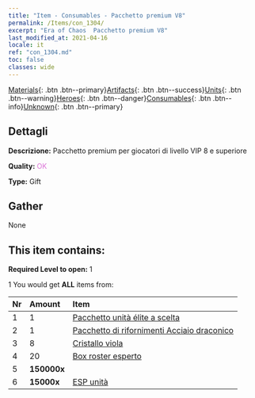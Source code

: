 ```yaml
---
title: "Item - Consumables - Pacchetto premium V8"
permalink: /Items/con_1304/
excerpt: "Era of Chaos  Pacchetto premium V8"
last_modified_at: 2021-04-16
locale: it
ref: "con_1304.md"
toc: false
classes: wide
---
```

 [Materials](/it/Items/){: .btn .btn--primary}[Artifacts](/it/Items/Artifacts/){: .btn .btn--success}[Units](/it/Items/Units/){: .btn .btn--warning}[Heroes](/it/Items/Heroes/){: .btn .btn--danger}[Consumables](/it/Items/Consumables/){: .btn .btn--info}[Unknown](/it/Items/Unknown/){: .btn .btn--primary}

## Dettagli
 **Descrizione:** Pacchetto premium per giocatori di livello VIP 8 e superiore

 **Quality:** <span style="color: #DA70D6">OK</span>

 **Type:** Gift

## Gather

  None

## This item contains:

 **Required Level to open:** 1

 1 You would get **ALL** items  from:

  | Nr | Amount |     Item    |
  |:---|:-------|:------------|
  | 1 | 1 | [Pacchetto unità élite a scelta](/it/Items/con_1318/) |  | 
  | 2 | 1 | [Pacchetto di rifornimenti Acciaio draconico](/it/Items/con_1316/) |  | 
  | 3 | 8 | [Cristallo viola](/it/Items/con_720/) |  | 
  | 4 | 20 | [Box roster esperto](/it/Items/con_776/) |  | 
  | 5 |  **150000x** | <i class="fas fa-coins"/> |  | 
  | 6 |  **15000x** | [ESP unità](/it/Items/con_902/) |  | 
